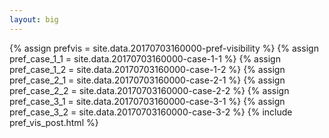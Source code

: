 ```yaml
---
layout: big
---
```

{% assign prefvis = site.data.20170703160000-pref-visibility %}
{% assign pref_case_1_1 = site.data.20170703160000-case-1-1 %}
{% assign pref_case_1_2 = site.data.20170703160000-case-1-2 %}
{% assign pref_case_2_1 = site.data.20170703160000-case-2-1 %}
{% assign pref_case_2_2 = site.data.20170703160000-case-2-2 %}
{% assign pref_case_3_1 = site.data.20170703160000-case-3-1 %}
{% assign pref_case_3_2 = site.data.20170703160000-case-3-2 %}
{% include pref_vis_post.html %}

